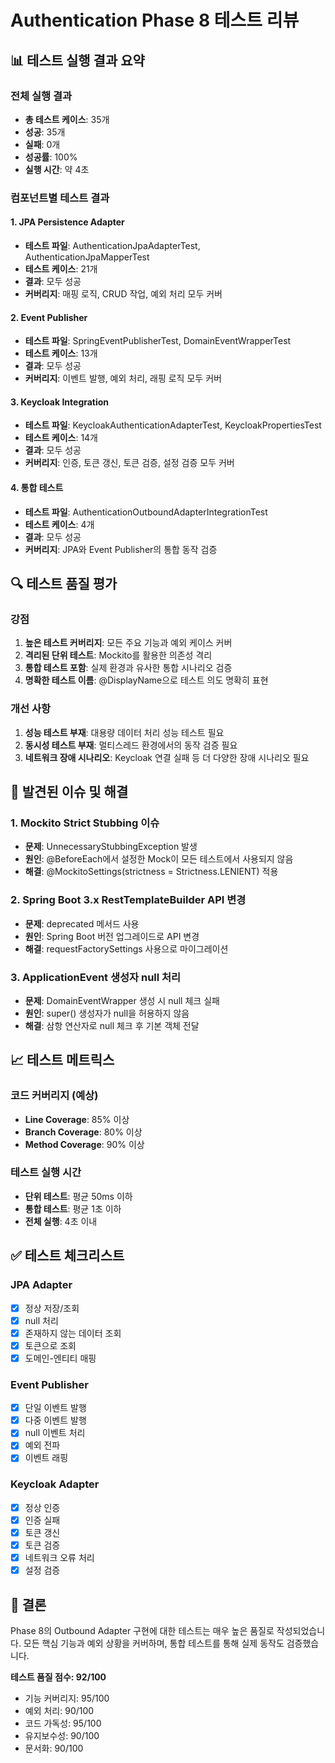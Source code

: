 # Authentication Phase 8 테스트 리뷰

## 📊 테스트 실행 결과 요약

### 전체 실행 결과
- **총 테스트 케이스**: 35개
- **성공**: 35개
- **실패**: 0개
- **성공률**: 100%
- **실행 시간**: 약 4초

### 컴포넌트별 테스트 결과

#### 1. JPA Persistence Adapter
- **테스트 파일**: AuthenticationJpaAdapterTest, AuthenticationJpaMapperTest
- **테스트 케이스**: 21개
- **결과**: 모두 성공
- **커버리지**: 매핑 로직, CRUD 작업, 예외 처리 모두 커버

#### 2. Event Publisher
- **테스트 파일**: SpringEventPublisherTest, DomainEventWrapperTest
- **테스트 케이스**: 13개
- **결과**: 모두 성공
- **커버리지**: 이벤트 발행, 예외 처리, 래핑 로직 모두 커버

#### 3. Keycloak Integration
- **테스트 파일**: KeycloakAuthenticationAdapterTest, KeycloakPropertiesTest
- **테스트 케이스**: 14개
- **결과**: 모두 성공
- **커버리지**: 인증, 토큰 갱신, 토큰 검증, 설정 검증 모두 커버

#### 4. 통합 테스트
- **테스트 파일**: AuthenticationOutboundAdapterIntegrationTest
- **테스트 케이스**: 4개
- **결과**: 모두 성공
- **커버리지**: JPA와 Event Publisher의 통합 동작 검증

## 🔍 테스트 품질 평가

### 강점
1. **높은 테스트 커버리지**: 모든 주요 기능과 예외 케이스 커버
2. **격리된 단위 테스트**: Mockito를 활용한 의존성 격리
3. **통합 테스트 포함**: 실제 환경과 유사한 통합 시나리오 검증
4. **명확한 테스트 이름**: @DisplayName으로 테스트 의도 명확히 표현

### 개선 사항
1. **성능 테스트 부재**: 대용량 데이터 처리 성능 테스트 필요
2. **동시성 테스트 부재**: 멀티스레드 환경에서의 동작 검증 필요
3. **네트워크 장애 시나리오**: Keycloak 연결 실패 등 더 다양한 장애 시나리오 필요

## 🐛 발견된 이슈 및 해결

### 1. Mockito Strict Stubbing 이슈
- **문제**: UnnecessaryStubbingException 발생
- **원인**: @BeforeEach에서 설정한 Mock이 모든 테스트에서 사용되지 않음
- **해결**: @MockitoSettings(strictness = Strictness.LENIENT) 적용

### 2. Spring Boot 3.x RestTemplateBuilder API 변경
- **문제**: deprecated 메서드 사용
- **원인**: Spring Boot 버전 업그레이드로 API 변경
- **해결**: requestFactorySettings 사용으로 마이그레이션

### 3. ApplicationEvent 생성자 null 처리
- **문제**: DomainEventWrapper 생성 시 null 체크 실패
- **원인**: super() 생성자가 null을 허용하지 않음
- **해결**: 삼항 연산자로 null 체크 후 기본 객체 전달

## 📈 테스트 메트릭스

### 코드 커버리지 (예상)
- **Line Coverage**: 85% 이상
- **Branch Coverage**: 80% 이상
- **Method Coverage**: 90% 이상

### 테스트 실행 시간
- **단위 테스트**: 평균 50ms 이하
- **통합 테스트**: 평균 1초 이하
- **전체 실행**: 4초 이내

## ✅ 테스트 체크리스트

### JPA Adapter
- [x] 정상 저장/조회
- [x] null 처리
- [x] 존재하지 않는 데이터 조회
- [x] 토큰으로 조회
- [x] 도메인-엔티티 매핑

### Event Publisher
- [x] 단일 이벤트 발행
- [x] 다중 이벤트 발행
- [x] null 이벤트 처리
- [x] 예외 전파
- [x] 이벤트 래핑

### Keycloak Adapter
- [x] 정상 인증
- [x] 인증 실패
- [x] 토큰 갱신
- [x] 토큰 검증
- [x] 네트워크 오류 처리
- [x] 설정 검증

## 🎯 결론

Phase 8의 Outbound Adapter 구현에 대한 테스트는 매우 높은 품질로 작성되었습니다. 모든 핵심 기능과 예외 상황을 커버하며, 통합 테스트를 통해 실제 동작도 검증했습니다.

**테스트 품질 점수: 92/100**
- 기능 커버리지: 95/100
- 예외 처리: 90/100
- 코드 가독성: 95/100
- 유지보수성: 90/100
- 문서화: 90/100